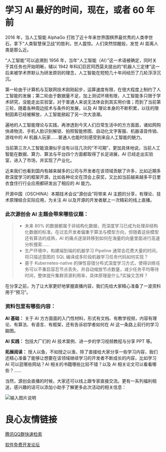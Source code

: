 # 学习 AI 最好的时间，现在，或者 60 年前


2016 年，当人工智能 AlphaGo 打败了近十年来世界围棋界最优秀的人类李世石，拿下“人类智慧保卫战”的胜利，世人震惊。人们突然惊醒般，发觉 AI 距离人类是那么近。


“人工智能”可以追溯到 1956 年，当年“人工智能（AI）”这一术语被确定，同时关于其任务也开始明晰，辅以 1942 年科幻巨匠阿西莫夫提出的“机器人三定律”这一后来被学术界默认为研发原则的理念，人工智能在短短几十年间经历了几轮浮浮沉沉。


第一轮由于计算机与互联网技术刚刚起步，运算速度有限，在很大程度上制约了人工智能的发展；第二轮由于数据量不足，加上测试环境有限，人工智能多只限于学术研究，没能走出实验室，对于普通人来说无法体会到其实用价值；而到了当前第三轮，随着各种周边技术与条件的发展，以及 AI 理论本身的不断积累，以往的限制因素已经被解放，人工智能掀起了另一次大浪潮。


遍地的人工智能理论与实践，再渗透到今天人们日常生活中的方方面面，诸如网购快递物流、手机人脸识别解锁、拍照智能修图、自动化文字客服、机器语音传销、游戏中的 AI 机器人玩家……普通人也能时刻感受到来自人工智能的魅力。


当前第三次人工智能浪潮似乎没有以往几次的“不可期”，更加具体地说，当前人工智能在数据、算力、算法与平台四个方面都取得了长足进展，AI 已经走出实验室，进入了市场，并实现了产业化。


近来我们也看到国内有越来越多的公司与开发者在该领域贡献了许多，比如近期多款深度学习的框架开源，比如各种论文在顶会上获奖，又比如当前越来越多平日里衣食住行行业应用都研发出了相应的 AI 能力。


开源中国（OSCHINA）本期技术会议“源创会”将带来 AI 主题的分享，有理论、技术原理结合实际应用，为关注 AI 以及开源的开发者献上一次精彩的线上直播。


### 此次源创会 AI 主题会带来哪些议题：





> - 未来 80% 的数据都属于非结构化数据，而深度学习已成为处理非结构化数据的标准。在过去开发者偏重于算法与模型方向，但随着这些模型还有算法的成熟，AI 的痛点逐渐转移到如何在海量的向量里面进行高速分析搜索……
> - 生产环境中，构建端到端的机器学习 Pipeline 通常会花费大量的时间，将只描述意图的 SQL 编译成多阶段机器学习任务代码如何实现？
> - 基于 Kubernetes-native 的弹性容错分布式深度学习方式，使得训练任务可以不重启容忍节点丢失，并自动缩放节点数量，减少任务平均等待时间，整体提升集群资源利用率，具体原理是什么?实操又怎样？



在分享之前，为了让大家更好地掌握直播内容，我们先给大家精心准备了一波资料用于“预习”。


###  **资料包里有哪些内容：** 


 **AI 基础：** 关于 AI 方方面面的入门性材料，形式有文档、有教学视频，内容有理论、有算法、有语言、有框架，还有告诉初学者如何在 AI 这一条路上前行的学习脑图。

 **AI 实践：** 包括大厂们的 AI 技术案例、进一步的学习视频教程与分享 PPT 等。

 **拓展阅读：** 授人以鱼，不如授之以渔，除了直接给大家分享一些学习内容，我们还精心准备了能够让想要在该领域继续学习的开发者不断成长的内容，比如学习 AI 可以逛哪些网站？AI 相关的书籍哪些比较不错？以及 AI 相关论文可以看看哪些？……

当然，源创会直播的时候，大家还可以线上跟专家直接交流。更有一系列福利相送，感兴趣的话可以添加小助手了解更多此次活动的相关信息：

![输入图片说明](https://images.gitee.com/uploads/images/2020/0621/181338_baba1eb4_1871372.png "源创君2（200-200）.png")


 # 良心友情链接

[腾讯QQ群快速检索](http://u.720life.cn/s/8cf73f7c)

[软件免费开发论坛](http://u.720life.cn/s/bbb01dc0)